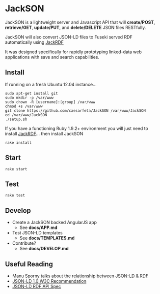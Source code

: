 # JackSON
JackSON is a lightweight server and Javascript API that will **create/POST**, **retrieve/GET**, **update/PUT**, and **delete/DELETE** JSON files RESTfully.

JackSON will also convert JSON-LD files to Fuseki served RDF automatically using [JackRDF](http://github.com/caesarfeta/jackrdf)

It was designed specifically for rapidly prototyping linked-data web applications with save and search capabilities.

## Install
If running on a fresh Ubuntu 12.04 instance...

	sudo apt-get install git
	sudo mkdir -p /var/www
	sudo chown -R [username]:[group] /var/www
	chmod +s /var/www
	git clone https://github.com/caesarfeta/JackSON /var/www/JackSON
	cd /var/www/JackSON
	./setup.sh

If you have a functioning Ruby 1.9.2+ environment you will just need to install [JackRDF](http://github.com/caesarfeta/jackrdf)...
then install JackSON

	rake install

## Start
	rake start

## Test
	rake test

## Develop
* Create a JackSON backed AngularJS app
	* See **docs/APP.md**
* Test JSON-LD templates
	* See **docs/TEMPLATES.md**
* Contribute?
	* See **docs/DEVELOP.md**

## Useful Reading
* Manu Sporny talks about the relationship between [JSON-LD &amp; RDF](http://manu.sporny.org/2014/json-ld-origins-2/)
* [JSON-LD 1.0 W3C Recommendation](http://www.w3.org/TR/json-ld/)
* [JSON-LD RDF API Spec](http://json-ld.org/spec/latest/json-ld-rdf/)